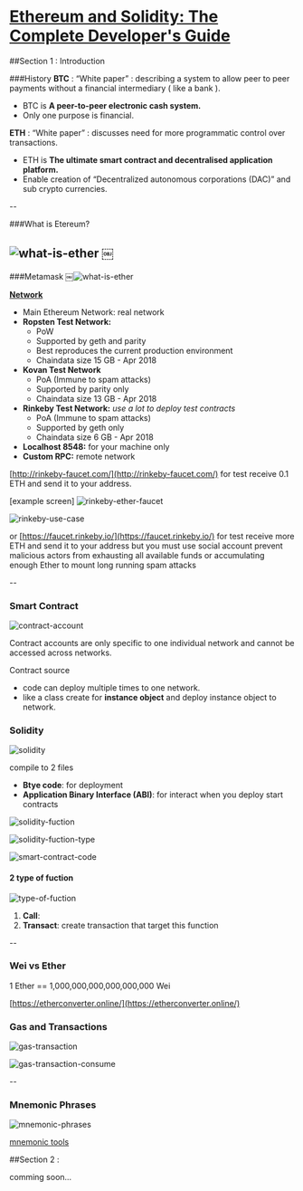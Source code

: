 # [Ethereum and Solidity: The Complete Developer's Guide](https://www.udemy.com/ethereum-and-solidity-the-complete-developers-guide)

##Section 1 : Introduction

###History
**BTC** : “White paper” : describing a system to allow peer to peer payments without a financial intermediary ( like a bank ).

- BTC is **A peer-to-peer electronic cash system.**
- Only one purpose is financial.

**ETH** : “White paper” : discusses need for more programmatic control over transactions.

- ETH is **The ultimate smart contract and decentralised application platform.**
- Enable creation of “Decentralized autonomous corporations (DAC)” and sub crypto currencies.

--

###What is Etereum?

![what-is-ether](./pictures/what_is_etereum.png)
￼
--

###Metamask 
￼![what-is-ether](./pictures/metamask.png)

[**Network**](https://ethereum.stackexchange.com/questions/27048/comparison-of-the-different-testnets)

- Main Ethereum Network: real network
- **Ropsten Test Network:**
    * PoW
    * Supported by geth and parity
    * Best reproduces the current production environment
    * Chaindata size 15 GB - Apr 2018
- **Kovan Test Network**
    * PoA (Immune to spam attacks)
    * Supported by parity only
    * Chaindata size 13 GB - Apr 2018
- **Rinkeby Test Network:** *use a lot to deploy test contracts*
    * PoA (Immune to spam attacks)
    * Supported by geth only
    * Chaindata size 6 GB - Apr 2018
- **Localhost 8548:** for your machine only
- **Custom RPC:** remote network


[http://rinkeby-faucet.com/](http://rinkeby-faucet.com/) for test receive 0.1 ETH and send it to your address.

[example screen]
![rinkeby-ether-faucet](./pictures/rinkeby-ether-faucet.png)

![rinkeby-use-case](./pictures/rinkeby-use-case.png)

or [https://faucet.rinkeby.io/](https://faucet.rinkeby.io/) for test receive more ETH and send it to your address but you must use social account prevent malicious actors from exhausting all available funds or accumulating enough Ether to mount long running spam attacks



--

### Smart Contract


![contract-account](./pictures/contract-account.png)

Contract accounts are only specific to one individual network and cannot be accessed across networks.

Contract source 

- code can deploy multiple times to one network.
- like a class create for **instance object** and deploy instance object to network.

### Solidity
![solidity](./pictures/solidity.png)

compile to 2 files

- **Btye code**: for deployment
- **Application Binary Interface (ABI)**: for interact when you deploy start contracts

![solidity-fuction](./pictures/solidity-fuction.png)

![solidity-fuction-type](./pictures/solidity-fuction-type.png)

![smart-contract-code](./pictures/smart-contract-code.png)

#### 2 type of fuction

![type-of-fuction](./pictures/type-of-function.png)

1. **Call**: 
2. **Transact**: create transaction that target this function

--

### Wei vs Ether

1 Ether == 1,000,000,000,000,000,000 Wei

[https://etherconverter.online/](https://etherconverter.online/)

### Gas and Transactions

![gas-transaction](./pictures/gas-transaction.png)

![gas-transaction-consume](./pictures/gas-transaction-consume.png)

--

### Mnemonic Phrases

![mnemonic-phrases](./pictures/mnemonic-phrases.png)

[mnemonic tools](https://iancoleman.io/bip39/)



##Section 2 :

comming soon...


